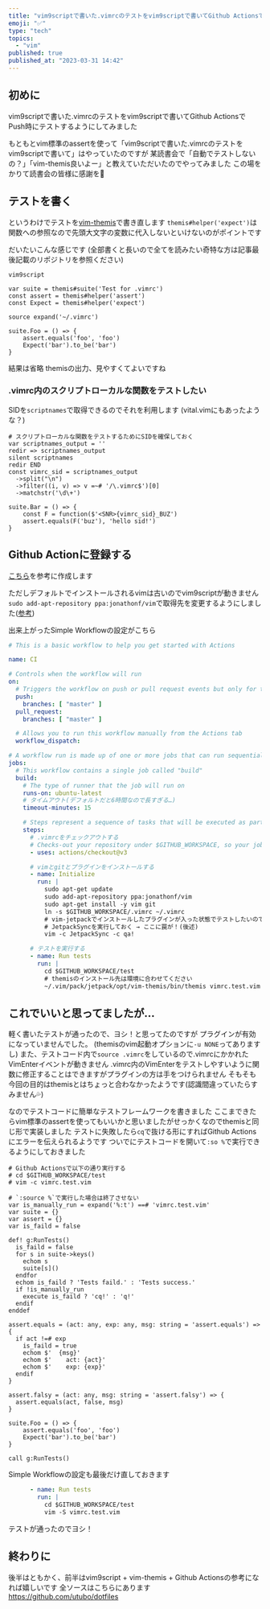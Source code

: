 ```yaml
---
title: "vim9scriptで書いた.vimrcのテストをvim9scriptで書いてGithub Actionsでpush時に実行するようにした話"
emoji: "✅"
type: "tech"
topics:
  - "vim"
published: true
published_at: "2023-03-31 14:42"
---
```


## 初めに
vim9scriptで書いた.vimrcのテストをvim9scriptで書いてGithub ActionsでPush時にテストするようにしてみました

もともとvim標準のassertを使って「vim9scriptで書いた.vimrcのテストをvim9scriptで書いて」はやっていたのですが
某読書会で「自動でテストしないの？」「vim-themis良いよー」と教えていただいたのでやってみました
この場をかりて読書会の皆様に感謝を🙏

## テストを書く
というわけでテストを[vim-themis](https://github.com/thinca/vim-themis)で書き直します
`themis#helper('expect')`は関数への参照なので先頭大文字の変数に代入しないといけないのがポイントです

だいたいこんな感じです
(全部書くと長いので全てを読みたい奇特な方は記事最後記載のリポジトリを参照ください)
```vim
vim9script

var suite = themis#suite('Test for .vimrc')
const assert = themis#helper('assert')
const Expect = themis#helper('expect')

source expand('~/.vimrc')

suite.Foo = () => {
    assert.equals('foo', 'foo')
    Expect('bar').to_be('bar')
}
```

結果は省略
themisの出力、見やすくてよいですね

### .vimrc内のスクリプトローカルな関数をテストしたい
SIDを`scriptnames`で取得できるのでそれを利用します
(vital.vimにもあったような？)
```vim
# スクリプトローカルな関数をテストするためにSIDを確保しておく
var scriptnames_output = ''
redir => scriptnames_output
silent scriptnames
redir END
const vimrc_sid = scriptnames_output
  ->split("\n")
  ->filter((i, v) => v =~# '/\.vimrc$')[0]
  ->matchstr('\d\+')

suite.Bar = () => {
    const F = function($'<SNR>{vimrc_sid}_BUZ')
    assert.equals(F('buz'), 'hello sid!')
}
```

## Github Actionに登録する
[こちら](https://qiita.com/stackline/items/6a7fa64d2291171cb3c2)を参考に作成します

ただしデフォルトでインストールされるvimは古いのでvim9scriptが動きません
`sudo add-apt-repository ppa:jonathonf/vim`で取得先を変更するようにしました([参考](https://dev.to/kaede_io/vim-ubunt-no-vim-wo-81-kara-90-nishang-geru-38o5))


出来上がったSimple Workflowの設定がこちら
```yaml
# This is a basic workflow to help you get started with Actions

name: CI

# Controls when the workflow will run
on:
  # Triggers the workflow on push or pull request events but only for the "master" branch
  push:
    branches: [ "master" ]
  pull_request:
    branches: [ "master" ]

  # Allows you to run this workflow manually from the Actions tab
  workflow_dispatch:

# A workflow run is made up of one or more jobs that can run sequentially or in parallel
jobs:
  # This workflow contains a single job called "build"
  build:
    # The type of runner that the job will run on
    runs-on: ubuntu-latest
    # タイムアウト(デフォルトだと6時間なので長すぎる…)
    timeout-minutes: 15

    # Steps represent a sequence of tasks that will be executed as part of the job
    steps:
      # .vimrcをチェックアウトする
      # Checks-out your repository under $GITHUB_WORKSPACE, so your job can access it
      - uses: actions/checkout@v3

      # vimとgitとプラグインをインストールする
      - name: Initialize
        run: |
          sudo apt-get update
          sudo add-apt-repository ppa:jonathonf/vim
          sudo apt-get install -y vim git
          ln -s $GITHUB_WORKSPACE/.vimrc ~/.vimrc
          # vim-jetpackでインストールしたプラグインが入った状態でテストしたいので
          # JetpackSyncを実行しておく → ここに罠が！(後述)
          vim -c JetpackSync -c qa!

      # テストを実行する
      - name: Run tests
        run: |
          cd $GITHUB_WORKSPACE/test
          # themisのインストール先は環境に合わせてください
          ~/.vim/pack/jetpack/opt/vim-themis/bin/themis vimrc.test.vim
```

## これでいいと思ってましたが…

軽く書いたテストが通ったので、ヨシ！と思ってたのですが
プラグインが有効になっていませんでした。 (themisのvim起動オプションに`-u NONE`ってありますし)
また、テストコード内で`source .vimrc`をしているので.vimrcにかかれたVimEnterイベントが動きません
.vimrc内のVimEnterをテストしやすいように関数に修正することはできますがプラグインの方は手をつけられません
そもそも今回の目的はthemisとはちょっと合わなかったようです(認識間違っていたらすみません💦)

なのでテストコードに簡単なテストフレームワークを書きました
ここまできたらvim標準のassertを使ってもいいかと思いましたがせっかくなのでthemisと同じ形で実装しました
テストに失敗したら`cq`で抜ける形にすればGithub Actionsにエラーを伝えられるようです
ついでにテストコードを開いて`:so %`で実行できるようにしておきました

```vim
# Github Actionsで以下の通り実行する
# cd $GITHUB_WORKSPACE/test
# vim -c vimrc.test.vim

# `:source %`で実行した場合は終了させない
var is_manually_run = expand('%:t') ==# 'vimrc.test.vim'
var suite = {}
var assert = {}
var is_faild = false

def! g:RunTests()
  is_faild = false
  for s in suite->keys()
    echom s
    suite[s]()
  endfor
  echom is_faild ? 'Tests faild.' : 'Tests success.'
  if !is_manually_run
    execute is_faild ? 'cq!' : 'q!'
  endif
enddef

assert.equals = (act: any, exp: any, msg: string = 'assert.equals') => {
  if act !=# exp
    is_faild = true
    echom $'  {msg}'
    echom $'    act: {act}'
    echom $'    exp: {exp}'
  endif
}

assert.falsy = (act: any, msg: string = 'assert.falsy') => {
  assert.equals(act, false, msg)
}

suite.Foo = () => {
    assert.equals('foo', 'foo')
    Expect('bar').to_be('bar')
}

call g:RunTests()
```

Simple Workflowの設定も最後だけ直しておきます
```yaml
      - name: Run tests
        run: |
          cd $GITHUB_WORKSPACE/test
          vim -S vimrc.test.vim
```

テストが通ったのでヨシ！

## 終わりに
後半はともかく、前半はvim9script + vim-themis + Github Actionsの参考になれば嬉しいです
全ソースはこちらにあります
https://github.com/utubo/dotfiles


